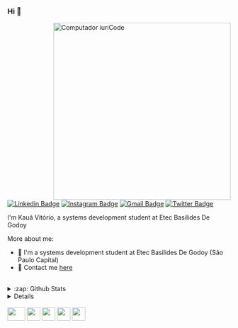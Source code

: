 ### Hi 👋
<img src="https://raw.githubusercontent.com/MicaelliMedeiros/micaellimedeiros/master/image/computer-illustration.png" min-width="400px" max-width="400px" width="400px" align="right" alt="Computador iuriCode">

[![Linkedin Badge](https://img.shields.io/badge/-LinkedIn-blue?style=flat-square&logo=Linkedin&logoColor=white&link=https://www.linkedin.com/in/kaua-vitorio-42024b1a3)](https://www.linkedin.com/in/kaua-vitorio-42024b1a3)
[![Instagram Badge](https://img.shields.io/badge/-Instagram-purple?style=flat-square&logo=Instagram&logoColor=white&link=https://www.instagram.com/ka_vitorio/)](https://www.instagram.com/ka_vitorio/)
[![Gmail Badge](https://img.shields.io/badge/-Gmail-c14438?style=flat-square&logo=Gmail&logoColor=white&link=mailto:kauavitorioof@gmail.com)](mailto:kauavitorioof@gmail.com)
[![Twitter Badge](https://img.shields.io/badge/-Twitter-1DA1F2?style=flat-square&logo=twitter&logoColor=white&link=https://twitter.com/kauavitorioofc)](https://twitter.com/kauavitorioofc)

I'm Kauã Vitório, a systems development student at Etec Basilides De Godoy

More about me:
- :school: I'm a systems development student at Etec Basilides De Godoy (São Paulo Capital)
- 💬  Contact me [here](https://www.kauavitorio.com/contato)
<br/>
<details>
  <summary>:zap: Github Stats</summary>
  <img src="https://github-readme-stats.vercel.app/api?username=Kauavitorio&&show_icons=true&title_color=222222&icon_color=03A87C&text_color=333333&bg_color=ffffff">
</details>

<details>
  <img height="180em" src="https://github-readme-stats-eight-theta.vercel.app/api/top-langs/?username=Kauavitorio&layout=compact&langs_count=8&theme=dracula"/>
</details>
<br/>
<code><img height="30" width="40" src="https://cdn.discordapp.com/attachments/756546249901211749/796468550901956668/android.png"></code>
<code><img height="30" width="30" src="https://cdn.worldvectorlogo.com/logos/c--4.svg"></code>
<code><img height="30" width="30" src="https://cdn.iconscout.com/icon/free/png-512/node-js-1174925.png"></code>
<code><img height="30" width="30" src="https://dicasdejava.com.br/images/logo-java.png"></code>
<code><img height="30" width="30" src="https://upload.wikimedia.org/wikipedia/commons/thumb/9/99/Unofficial_JavaScript_logo_2.svg/1200px-Unofficial_JavaScript_logo_2.svg.png"></code><br/>
